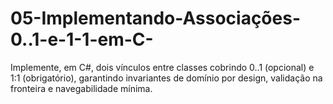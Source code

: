 # 05-Implementando-Associações-0..1-e-1-1-em-C-
Implemente, em C#, dois vínculos entre classes cobrindo 0..1 (opcional) e 1:1 (obrigatório), garantindo invariantes de domínio por design, validação na fronteira e navegabilidade mínima.
